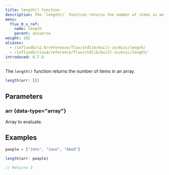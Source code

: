 ```yaml
---
title: length() function
description: The `length()` function returns the number of items in an array.
menu:
  flux_0_x_ref:
    name: length
    parent: universe
weight: 102
aliases:
  - /influxdb/v2.0/reference/flux/stdlib/built-in/misc/length/
  - /influxdb/cloud/reference/flux/stdlib/built-in/misc/length/
introduced: 0.7.0
---
```


The `length()` function returns the number of items in an array.

```js
length(arr: [])
```

## Parameters

### arr {data-type="array"}
Array to evaluate.

## Examples
```js
people = ["John", "Jane", "Abed"]

length(arr: people)

// Returns 3
```
